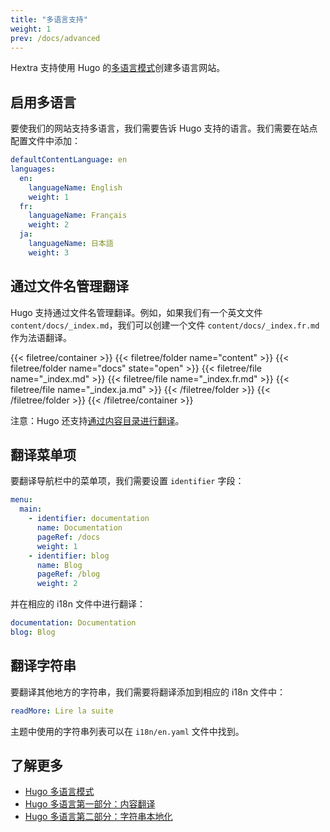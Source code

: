 ```yaml
---
title: "多语言支持"
weight: 1
prev: /docs/advanced
---
```


Hextra 支持使用 Hugo 的[多语言模式](https://gohugo.io/content-management/multilingual/)创建多语言网站。

<!--more-->

## 启用多语言

要使我们的网站支持多语言，我们需要告诉 Hugo 支持的语言。我们需要在站点配置文件中添加：

```yaml {filename="hugo.yaml"}
defaultContentLanguage: en
languages:
  en:
    languageName: English
    weight: 1
  fr:
    languageName: Français
    weight: 2
  ja:
    languageName: 日本語
    weight: 3
```

## 通过文件名管理翻译

Hugo 支持通过文件名管理翻译。例如，如果我们有一个英文文件 `content/docs/_index.md`，我们可以创建一个文件 `content/docs/_index.fr.md` 作为法语翻译。

{{< filetree/container >}}
  {{< filetree/folder name="content" >}}
    {{< filetree/folder name="docs" state="open" >}}
      {{< filetree/file name="_index.md" >}}
      {{< filetree/file name="_index.fr.md" >}}
      {{< filetree/file name="_index.ja.md" >}}
    {{< /filetree/folder >}}
  {{< /filetree/folder >}}
{{< /filetree/container >}}

注意：Hugo 还支持[通过内容目录进行翻译](https://gohugo.io/content-management/multilingual/#translation-by-content-directory)。

## 翻译菜单项

要翻译导航栏中的菜单项，我们需要设置 `identifier` 字段：

```yaml {filename="hugo.yaml"}
menu:
  main:
    - identifier: documentation
      name: Documentation
      pageRef: /docs
      weight: 1
    - identifier: blog
      name: Blog
      pageRef: /blog
      weight: 2
```

并在相应的 i18n 文件中进行翻译：

```yaml {filename="i18n/fr.yaml"}
documentation: Documentation
blog: Blog
```

## 翻译字符串

要翻译其他地方的字符串，我们需要将翻译添加到相应的 i18n 文件中：

```yaml {filename="i18n/fr.yaml"}
readMore: Lire la suite
```

主题中使用的字符串列表可以在 `i18n/en.yaml` 文件中找到。

## 了解更多

- [Hugo 多语言模式](https://gohugo.io/content-management/multilingual/)
- [Hugo 多语言第一部分：内容翻译](https://www.regisphilibert.com/blog/2018/08/hugo-multilingual-part-1-managing-content-translation/)
- [Hugo 多语言第二部分：字符串本地化](https://www.regisphilibert.com/blog/2018/08/hugo-multilingual-part-2-i18n-string-localization/)